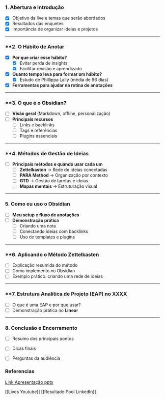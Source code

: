 ### **1. Abertura e Introdução**

- [x] Objetivo da live e temas que serão abordados
- [x] Resultados das enquetes
- [x] Importância de organizar ideias e projetos

---

### **2. O Hábito de Anotar 

- [x] **Por que criar esse hábito?**
    - [x] Evitar perda de insights
    - [x] Facilitar revisão e aprendizado
- [x] **Quanto tempo leva para formar um hábito?**
    - [x] Estudo de Phillippa Lally (média de 66 dias)
- [x] **Ferramentas para ajudar na rotina de anotações**

---

### **3. O que é o Obsidian? 

- [ ] **Visão geral** (Markdown, offline, personalização)
- [ ] **Principais recursos**
    - [ ] Links e backlinks
    - [ ] Tags e referências
    - [ ] Plugins essenciais

---

### **4. Métodos de Gestão de Ideias 

- [ ] **Principais métodos e quando usar cada um**
    - [ ] **Zettelkasten** → Rede de ideias conectadas
    - [ ] **PARA Method** → Organização por contexto
    - [ ] **GTD** → Gestão de tarefas e ideias
    - [ ] **Mapas mentais** → Estruturação visual

---

### **5. Como eu uso o Obsidian**

- [ ] **Meu setup e fluxo de anotações**
- [ ] **Demonstração prática**
    - [ ] Criando uma nota
    - [ ] Conectando ideias com backlinks
    - [ ] Uso de templates e plugins

---

### **6. Aplicando o Método Zettelkasten 

- [ ] Explicação resumida do método
- [ ] Como implemento no Obsidian
- [ ] Exemplo prático: criando uma rede de ideias

---

### **7. Estrutura Analítica de Projeto (EAP) no XXXX

- [ ] O que é uma EAP e por que usar?
- [ ] Demonstração prática no **Linear**

---

### **8. Conclusão e Encerramento**

- [ ] Resumo dos principais pontos
- [ ] Dicas finais
- [ ] Perguntas da audiência



### Referencias

[Link Apresentação pptx](https://gamma.app/docs/Apresentacao-Metodos-de-organizacao-de-ideias-e-projetos-fe2y2iccxh627aq)

[[Lives Youtube]]
[[Resultado Pool LinkedIn]]
